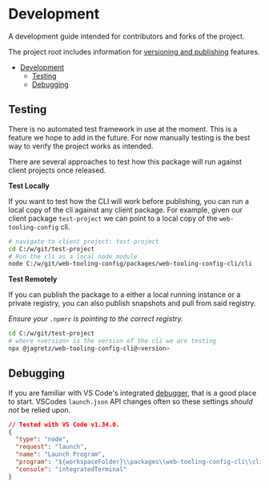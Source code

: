 # Development

A development guide intended for contributors and forks of the project.

The project root includes information for
[versioning and publishing](../../DEVELOPMENT.md) features.

- [Development](#Development)
  - [Testing](#Testing)
  - [Debugging](#Debugging)

## Testing

There is no automated test framework in use at the moment. This is a feature we
hope to add in the future. For now manually testing is the best way to verify
the project works as intended.

There are several approaches to test how this package will run against client
projects once released.

**Test Locally**

If you want to test how the CLI will work before publishing, you can run a local
copy of the cli against any client package. For example, given our client
package `test-project` we can point to a local copy of the `web-tooling-config`
cli.

```bash
# navigate to client project: test-project
cd C:/w/git/test-project
# Run the cli as a local node module
node C:/w/git/web-tooling-config/packages/web-tooling-config-cli/cli
```

**Test Remotely**

If you can publish the package to a either a local running instance or a private
registry, you can also publish snapshots and pull from said registry.

_Ensure your `.npmrc` is pointing to the correct registry._

```bash
cd C:/w/git/test-project
# where <version> is the version of the cli we are testing
npx @jagretz/web-tooling-config-cli@<version>
```

## Debugging

If you are familiar with VS Code's integrated
[debugger](https://code.visualstudio.com/docs/editor/debugging), that is a good
place to start. VSCodes `launch.json` API changes often so these settings
_should not_ be relied upon.

```json
// Tested with VS Code v1.34.0.
{
  "type": "node",
  "request": "launch",
  "name": "Launch Program",
  "program": "${workspaceFolder}\\packages\\web-tooling-config-cli\\cli.js",
  "console": "integratedTerminal"
}
```

